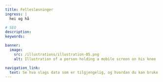 ```yaml
---
title: Fellesløsninger
ingress: |
  hei og hå

# SEO
description:
keywords:

banner:
  image:
    src: /illustrations/illustration-05.png
    alt: Illustration of a person holding a mobile screen on his knee

navigation_link:
  text: Se hva slags data som er tilgjengelig, og hvordan du kan bruke dem riktig
---
```

